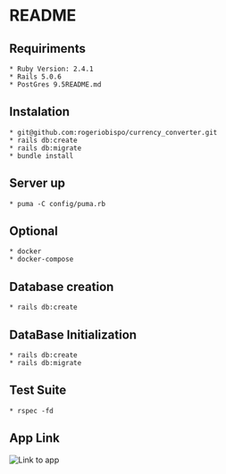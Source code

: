 # README
## Requiriments
    * Ruby Version: 2.4.1
    * Rails 5.0.6
    * PostGres 9.5README.md

## Instalation
    * git@github.com:rogeriobispo/currency_converter.git
    * rails db:create
    * rails db:migrate
    * bundle install

## Server up
    * puma -C config/puma.rb

## Optional
    * docker
    * docker-compose

## Database creation
    * rails db:create

## DataBase Initialization
    * rails db:create
    * rails db:migrate

## Test Suite
    * rspec -fd

## App Link

![Link to app](http://rogerexchangecurrency.herokuapp.com/)

